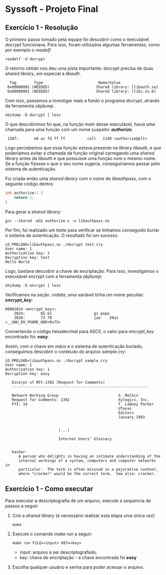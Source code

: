 # Syssoft - Projeto Final

## Exercício 1 - Resolução

O primeiro passo tomado pela equipe foi descobrir como o executável *docrypt* funcionava. Para isso, foram utilizados algumas ferramentas, como por exemplo o *readelf*:

```
readelf -d docrypt
```

O retorno obtido nos deu uma pista importante: *docrypt* precisa de duas *shared library*, em especial a *libauth*.

```
  Tag        Type                         Name/Value
 0x00000001 (NEEDED)                     Shared library: [libauth.so]
 0x00000001 (NEEDED)                     Shared library: [libc.so.6]
```

Com isso, passamos a investigar mais a fundo o programa *docrypt*, através da ferramenta *objdump*.

```
objdump -D docrypt | less
```

O que descobrimos foi que, na função *main* desse executável, havia uma chamada para uma função com um nome suspeito: **_authorize_**.

```
 138f:       e8 ac fd ff ff          call   1140 <authorize@plt>
```

Logo percebemos que essa função estava presente na *library* *libauth*, e que poderiamos evitar a chamada da função original carregando uma *shared library* antes da *libauth* e que possuisse uma função com o mesmo nome. Se a função fizesse o que o seu nome sugeria, conseguiríamos passar pelo sistema de autenticação.

Foi criada então uma *shared library* com o nome de *libauthpass*, com o seguinte código dentro:

```C
int authorize() {
	return 1;
}
```

Para gerar a *shared library*:

```
gcc --shared -m32 authorize.c -o libauthpass.so
```

Por fim, foi realizado um teste para verificar se tinhamos conseguido burlar o sistema de autenticação. O resultado foi um sucesso.

```
LD_PRELOAD=libauthpass.so ./docrypt test.cry
User name: 1
Authorization key: 1
Decryption key: test
Hello World
```

Logo, bastava descobrir a chave de encriptação. Para isso, investigamos o executável *encrypt* com a ferramenta *objdump*:

```
objdump -D encrypt | less
```

Verificamos na seção *.rodata*, uma variável tinha um nome peculiar: **_encrypt_key_**:

```
00002024 <encrypt_key>:
    2024:       65 61                   gs popa 
    2026:       73 79                   jae    20a1 <__GNU_EH_FRAME_HDR+0x75>
```

Convertendo o código hexadecimal para ASCII, o valor para *encrypt_key* encontrado foi: **_easy_**.

Assim, com o chave em mãos e o sistema de autenticação burlado, conseguimos descobrir o conteudo do arquivo *sample.cry*:

```
LD_PRELOAD=libauthpass.so ./docrypt sample.cry 
User name: 1
Authorization key: 1
Decryption key: easy

   Excerpt of RFC-1392 (Request for Comments)
   -------------------------------------------------------------

   Network Working Group                           G. Malkin
   Request for Comments: 1392                      Xylogics, Inc.
   FYI: 18                                         T. LaQuey Parker
                                                   UTexas
                                                   Editors
                                                   January 1993


      			        (...)

                        Internet Users' Glossary


   hacker
      A person who delights in having an intimate understanding of the
      internal workings of a system, computers and computer networks in
      particular.  The term is often misused in a pejorative context,
      where "cracker" would be the correct term.  See also: cracker.

```

## Exercício 1 - Como executar

Para executar a descriptografia de um arquivo, execute a sequencia de passos a seguir:

1. Crie a *shared library* (é necessário realizar esta etapa uma única vez)
   
   ```
   make
   ```

2. Execute o comando *make run* a seguir:
   
   ```
   make run FILE=<input> KEY=<key>
   ```
   
   - input: arquivo a ser descriptografado;
   - key: chave de encriptação - a chave encontrada foi **easy**

4. Escolha qualquer usuário e senha para poder acessar o arquivo.